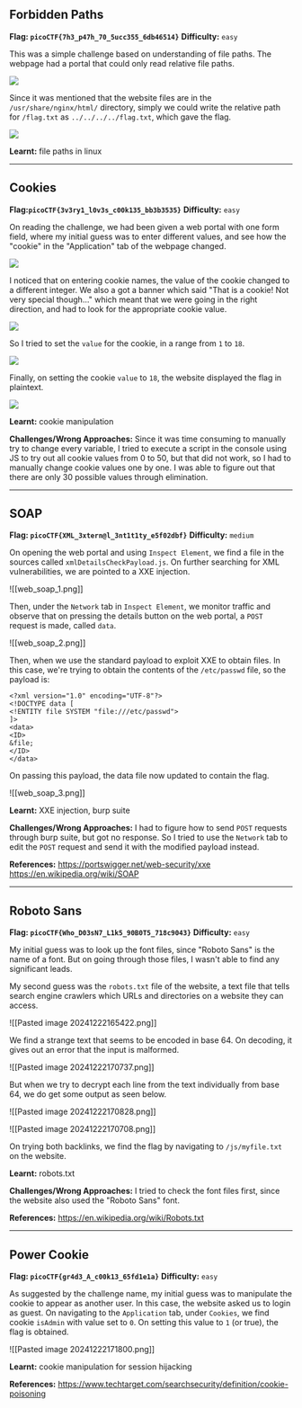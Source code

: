 ## Forbidden Paths

**Flag: `picoCTF{7h3_p47h_70_5ucc355_6db46514}`**
**Difficulty:** `easy`

This was a simple challenge based on understanding of file paths. The webpage had a portal that could only read relative file paths.

![](/media/web_forbiddenpaths_1.png)

Since it was mentioned that the website files are in the `/usr/share/nginx/html/` directory, simply we could write the relative path for `/flag.txt` as `../../../../flag.txt`, which gave the flag.

![](/media/web_forbiddenpaths_2.png)

**Learnt:** file paths in linux


---


## Cookies

**Flag:`picoCTF{3v3ry1_l0v3s_c00k135_bb3b3535}`**
**Difficulty:** `easy`

On reading the challenge, we had been given a web portal with one form field, where my initial guess was to enter different values, and see how the "cookie" in the "Application" tab of the webpage changed.

![](/media/web_cookies_1.png)

I noticed that on entering cookie names, the value of the cookie changed to a different integer. We also a got a banner which said "That is a cookie! Not very special though..." which meant that we were going in the right direction, and had to look for the appropriate cookie value.

![](/media/web_cookies_2.png)

So I tried to set the `value` for the cookie, in a range from `1` to `18`. 

![](/media/web_cookies_3.png)

Finally, on setting the cookie `value` to `18`, the website displayed the flag in plaintext.

![](/media/web_cookies_4.png)

**Learnt:** cookie manipulation

**Challenges/Wrong Approaches:**
Since it was time consuming to manually try to change every variable, I tried to execute a script in the console using JS to try out all cookie values from 0 to 50, but that did not work, so I had to manually change cookie values one by one. I was able to figure out that there are only 30 possible values through elimination.

---

## SOAP

**Flag: `picoCTF{XML_3xtern@l_3nt1t1ty_e5f02dbf}`**
**Difficulty:** `medium`

On opening the web portal and using `Inspect Element`, we find a file in the sources called `xmlDetailsCheckPayload.js`. On further searching for XML vulnerabilities, we are pointed to a XXE injection. 

![[web_soap_1.png]]

Then, under the `Network` tab in `Inspect Element`, we monitor traffic and observe that on pressing the details button on the web portal, a `POST` request is made, called `data`. 

![[web_soap_2.png]]

Then, when we use the standard payload to exploit XXE to obtain files. In this case, we're trying to obtain the contents of the `/etc/passwd` file, so the payload is:

```
<?xml version="1.0" encoding="UTF-8"?>
<!DOCTYPE data [
<!ENTITY file SYSTEM "file:///etc/passwd"> 
]>
<data>
<ID>
&file;
</ID>
</data>
```

On passing this payload, the data file now updated to contain the flag.

![[web_soap_3.png]]

**Learnt:** XXE injection, burp suite

**Challenges/Wrong Approaches:** I had to figure how to send `POST` requests through burp suite, but got no response. So I tried to use the `Network` tab to edit the `POST` request and send it with the modified payload instead.

**References:** 
https://portswigger.net/web-security/xxe
https://en.wikipedia.org/wiki/SOAP

---
## Roboto Sans

**Flag: `picoCTF{Who_D03sN7_L1k5_90B0T5_718c9043}`**
**Difficulty:** `easy`

My initial guess was to look up the font files, since "Roboto Sans" is the name of a font. But on going through those files, I wasn't able to find any significant leads.

My second guess was the `robots.txt` file of the website, a text file that tells search engine crawlers which URLs and directories on a website they can access.

![[Pasted image 20241222165422.png]]
 
 We find a strange text that seems to be encoded in base 64. On decoding, it gives out an error that the input is malformed. 

![[Pasted image 20241222170737.png]]
 
 But when we try to decrypt each line from the text individually from base 64, we do get some output as seen below.

![[Pasted image 20241222170828.png]]

![[Pasted image 20241222170708.png]]

On trying both backlinks, we find the flag by navigating to `/js/myfile.txt` on the website.

**Learnt:** robots.txt

**Challenges/Wrong Approaches:** I tried to check the font files first, since the website also used the "Roboto Sans" font.

**References:** 
https://en.wikipedia.org/wiki/Robots.txt

---
## Power Cookie

**Flag: `picoCTF{gr4d3_A_c00k13_65fd1e1a}`**
**Difficulty:** `easy`

As suggested by the challenge name, my initial guess was to manipulate the cookie to appear as another user. In this case, the website asked us to login as guest. On navigating to the `Application` tab, under `Cookies`, we find cookie `isAdmin` with value set to `0`. On setting this value to `1` (or true), the flag is obtained.

![[Pasted image 20241222171800.png]]

**Learnt:** cookie manipulation for session hijacking

**References:** 
https://www.techtarget.com/searchsecurity/definition/cookie-poisoning